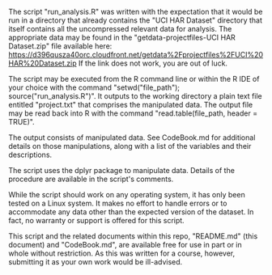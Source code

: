 The script "run_analysis.R" was written with the expectation that it would be run in a directory that already contains the "UCI HAR Dataset" directory that itself contains all the uncompressed relevant data for analysis. The appropriate data may be found in the "getdata-projectfiles-UCI HAR Dataset.zip" file available here: https://d396qusza40orc.cloudfront.net/getdata%2Fprojectfiles%2FUCI%20HAR%20Dataset.zip If the link does not work, you are out of luck.

The script may be executed from the R command line or within the R IDE of your choice with the command "setwd("file_path"); source("run_analysis.R")". It outputs to the working directory a plain text file entitled "project.txt" that comprises the manipulated data. The output file may be read back into R with the command "read.table(file_path, header = TRUE)".

The output consists of manipulated data. See CodeBook.md for additional details on those manipulations, along with a list of the variables and their descriptions.

The script uses the dplyr package to manipulate data. Details of the procedure are available in the script's comments.

While the script should work on any operating system, it has only been tested on a Linux system. It makes no effort to handle errors or to accommodate any data other than the expected version of the dataset. In fact, no warranty or support is offered for this script.

This script and the related documents within this repo, "README.md" (this document) and "CodeBook.md", are available free for use in part or in whole without restriction. As this was written for a course, however, submitting it as your own work would be ill-advised.
